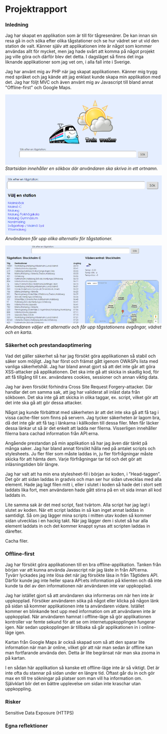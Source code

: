 
# Projektrapport

### Inledning
Jag har skapat en applikation som är till för tågresenärer. De kan innan sin resa gå in och söka efter olika tågstationer och se hur vädret ser ut vid den station de valt. Känner själv att applikationen inte är något som kommer användas allt för mycket, men jag hade svårt att komma på något projekt jag ville göra och därför blev det detta. I dagsläget så finns det inga liknande applikationer som jag vet om, i alla fall inte i Sverige.

Jag har använt mig av PHP när jag skapat applikationen. Känner mig trygg med språket och jag kände att jag enklast kunde skapa min applikation med det. Jag har följt MVC och även använt mig av Javascript till bland annat "Offline-first" och Google Maps.

![Bild 1](bild1.png)
*Startsidan innehåller en sökbox där användaren ska skriva in ett ortnamn.*

![Bild 2](bild2.png)
*Användaren får upp olika alternativ för tågstationer.*

![Bild 2](bild3.png)
*Användaren väljer ett alternativ och får upp tågstationens avgångar, vädret och en karta.*


### Säkerhet och prestandaoptimering
Vad det gäller säkerhet så har jag försökt göra applikationen så stabil och säker som möjligt. Jag har först och främst gått igenom OWASPs lista med vanliga säkerhetshål. Jag har bland annat gjort så att det inte går att göra XSS-attacker på applikationen. Det ska inte gå att skicka in skadlig kod, för att få tillgång till t.ex. användares cookies, sessioner och annan viktig data.

Jag har även försökt förhindra Cross Site Request Forgery-attacker. Där handlar det om samma sak, att jag har validerat all inläst data från sökboxen. Det ska inte gå att skicka in olika taggar, ex. script, vilket gör att det inte ska gå att gör dessa attacker.

Något jag kunde förbättrat med säkerheten är att det inte ska gå att få tag i vissa cache-filer som finns på servern. Jag tycker säkerheten är lagom bra, då det inte går att få tag i länkarna i källkoden till dessa filer. Men får läcker dessa länkar ut så är det enkelt att ladda ner filerna. Visserligen innehåller filerna bara cachad information från API:erna.

Angående prestandan på min applikation så har jag även där tänkt på många saker. Jag har bland annat försökt hålla ned på antalet scripts och stylesheets. Ju fler filer som måste laddas in, ju fler förfrågningar måste skicka för att hämta dem. Varje förfrågningar tar tid och det gör att inläsningstiden blir längre.

Jag har valt att ha min ena stylesheet-fil i början av koden, i ”Head-taggen”. Det gör att sidan laddas in gradvis och man ser hur sidan utvecklas med alla element. Hade jag lagt filen mitt i, eller i slutet i koden så hade det i stort sett laddats lika fort, men användaren hade gått stirra på en vit sida innan all kod laddats in.

Lite samma sak är det med script, fast tvärtom. Alla script har jag lagt i slutet av koden. När ett script laddas in så kan inget annat laddas in samtidigt. Så om jag lägger mina scripts i mitten utav koden så kommer sidan utvecklas i en hackig takt. När jag lägger dem i slutet så har alla element laddats in och det kommer knappt synas att scripten laddas in därefter.

Cacha filer.


### Offline-first
Jag har försökt göra applikationen till en bra offline-applikation. Tanken från början var att kunna använda Javascript när jag läste in från API:erna. Tyvärr lyckades jag inte lösa det när jag försökte läsa in från Tågtiders API. Därför kunde jag inte heller spara API:ets information på klienten och då inte kunde ta del av den informationen när användaren inte var uppkopplad. 

Jag har istället gjort så att användaren ska informeras om när hen inte är uppkopplad. Försöker användaren söka på något eller klicka på någon länk på sidan så kommer applikationen inte ta användaren vidare. Istället kommer en blinkande text upp med information om att användaren inte är uppkopplad. När användaren hamnat i offline-läge så gör applikationen kontroller var femte sekund för att se om internetuppkopplingen fungerar igen. När sedan uppkopplingen är tillbaka så går applikationen in i online-läge igen.

Kartan från Google Maps är också skapad som så att den sparar lite information när man är online, vilket gör att när man sedan är offline kan man fortfarande använda den. Detta är lite begränsat när man ska zooma in på kartan.

I en sådan här applikation så kanske ett offline-läge inte är så viktigt. Det är inte ofta du stannar på sidan under en längre tid. Oftast går du in och gör max en till tre sökningar på platser som man vill ha information om. Självklart blir det en bättre upplevelse om sidan inte kraschar utan uppkoppling.


### Risker
Sensitive Data Exposure (HTTPS)


### Egna reflektioner
